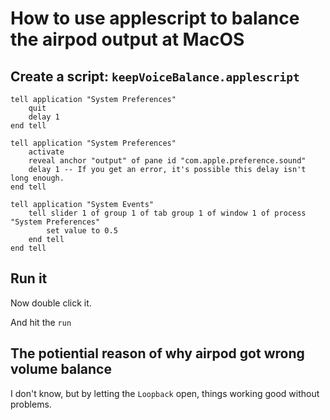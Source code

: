 # How to use applescript to balance the airpod output at MacOS

## Create a script: `keepVoiceBalance.applescript`
```applescript
tell application "System Preferences"
	quit
	delay 1
end tell

tell application "System Preferences"
	activate
	reveal anchor "output" of pane id "com.apple.preference.sound"
	delay 1 -- If you get an error, it's possible this delay isn't long enough.
end tell

tell application "System Events"
	tell slider 1 of group 1 of tab group 1 of window 1 of process "System Preferences"
		set value to 0.5
	end tell
end tell
```

## Run it
Now double click it.

And hit the `run`

## The potiential reason of why airpod got wrong volume balance
I don't know, but by letting the `Loopback` open, things working good without problems.